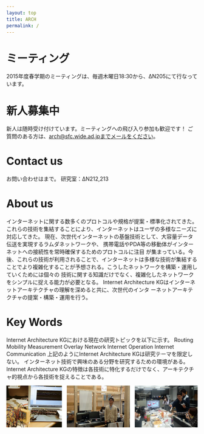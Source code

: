 ```yaml
---
layout: top
title: ARCH
permalink: /
---
```

# ミーティング
2015年度春学期のミーティングは、毎週木曜日18:30から、ΔN205にて行なっています。

# 新人募集中
新人は随時受け付けています。ミーティングへの飛び入り参加も歓迎です！
ご質問のある方は、arch@sfc.wide.ad.jpまでメールをください。

# Contact us
お問い合わせはまで。
研究室：ΔN212,213

# About us
インターネットに関する数多くのプロトコルや規格が提案・標準化されてきた。 これらの技術を集結することにより、インターネットはユーザの多様なニーズに対応してきた。 現在、次世代インターネットの基盤技術として、大容量データ伝送を実現するラムダネットワークや、 携帯電話やPDA等の移動体がインターネットへの接続性を常時確保するためのプロトコルに注目 が集まっている。今後、これらの技術が利用されることで、インターネットは多様な技術が集結する ことでより複雑化することが予想される。こうしたネットワークを構築・運用していくためには個々の 技術に関する知識だけでなく、複雑化したネットワークをシンプルに捉える能力が必要となる。 Internet Architecture KGはインターネットアーキテクチャの理解を深めると共に、次世代のインタ ーネットアーキテクチャの提案・構築・運用を行う。

# Key Words
Internet Architecture KGにおける現在の研究トピックを以下に示す。
Routing
Mobility
Measurement
Overlay Network
Internet Operation
Internet Communication
上記のようにInternet Architecture KGは研究テーマを限定しない。 インターネット技術で興味のある分野を研究するための環境がある。Internet Architecture KGの特徴は各技術に特化するだけでなく、アーキテクチャ的視点から各技術を捉えることである。

![arch motion](images/arch-motion.png)
